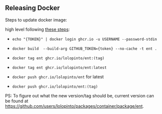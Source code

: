 ## Releasing Docker
Steps to update docker image:

high level following [these steps](https://docs.github.com/en/free-pro-team@latest/packages/managing-container-images-with-github-container-registry/pushing-and-pulling-docker-images#authenticating-to-github-container-registry):

* `echo "{TOKEN}" | docker login ghcr.io -u USERNAME --password-stdin`
* `docker build  --build-arg GITHUB_TOKEN={token} --no-cache -t ent .`
* `docker tag ent ghcr.io/lolopinto/ent:(tag)`
* `docker tag ent ghcr.io/lolopinto/ent:latest`

* `docker push ghcr.io/lolopinto/ent` for latest
* `docker push ghcr.io/lolopinto/ent:(tag)`

PS: To figure out what the new version/tag should be, current version can be found at https://github.com/users/lolopinto/packages/container/package/ent.